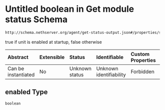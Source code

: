# Untitled boolean in Get module status Schema

```txt
http://schema.nethserver.org/agent/get-status-output.json#/properties/services/items/properties/enabled
```

true if unit is enabled at startup, false otherwise

| Abstract            | Extensible | Status         | Identifiable            | Custom Properties | Additional Properties | Access Restrictions | Defined In                                                                     |
| :------------------ | :--------- | :------------- | :---------------------- | :---------------- | :-------------------- | :------------------ | :----------------------------------------------------------------------------- |
| Can be instantiated | No         | Unknown status | Unknown identifiability | Forbidden         | Allowed               | none                | [get-status-output.json*](agent/get-status-output.json "open original schema") |

## enabled Type

`boolean`
